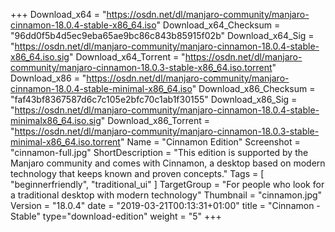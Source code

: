+++
Download_x64 = "https://osdn.net/dl/manjaro-community/manjaro-cinnamon-18.0.4-stable-x86_64.iso"
Download_x64_Checksum = "96dd0f5b4d5ec9eba65ae9bc86c843b85915f02b"
Download_x64_Sig = "https://osdn.net/dl/manjaro-community/manjaro-cinnamon-18.0.4-stable-x86_64.iso.sig"
Download_x64_Torrent = "https://osdn.net/dl/manjaro-community/manjaro-cinnamon-18.0.3-stable-x86_64.iso.torrent"
Download_x86 = "https://osdn.net/dl/manjaro-community/manjaro-cinnamon-18.0.4-stable-minimal-x86_64.iso"
Download_x86_Checksum = "faf43bf8367587d6c7c105e2bfc70c1ab1f30155"
Download_x86_Sig = "https://osdn.net/dl/manjaro-community/manjaro-cinnamon-18.0.4-stable-minimalx86_64.iso.sig"
Download_x86_Torrent = "https://osdn.net/dl/manjaro-community/manjaro-cinnamon-18.0.3-stable-minimal-x86_64.iso.torrent"
Name = "Cinnamon Edition"
Screenshot = "cinnamon-full.jpg"
ShortDescription = "This edition is supported by the Manjaro community and comes with Cinnamon, a desktop based on modern technology that keeps known and proven concepts."
Tags = [ "beginnerfriendly", "traditional_ui" ]
TargetGroup = "For people who look for a traditional desktop with modern technology"
Thumbnail = "cinnamon.jpg"
Version = "18.0.4"
date = "2019-03-21T00:13:31+01:00"
title = "Cinnamon - Stable"
type="download-edition"
weight = "5"
+++
